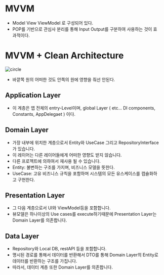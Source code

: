 # MVVM 

* Model View ViewModel 로 구성되어 있다.
* POP를 기반으로 관심사 분리를 통해 Input Output를 구분하여 사용하는 것이 효과적이다.


# MVVM + Clean Architecture
![circle](https://user-images.githubusercontent.com/35019052/170171918-c3a7eb29-e4e8-4201-8d1a-cf6dad2c0b40.png)


- 바깥쪽 원의 어떠한 것도 안쪽의 원에 영향을 줘선 안된다.

## Application Layer 
- 이 계층은 앱 전체의 entry-Level이며, global Layer ( etc... DI components, Constants, AppDelegaet ) 이다.

## Domain Layer
  - 가장 내부에 위치한 계층으로서 Entity와 UseCase 그리고 RepositoryInterface가 있습니다.
  - 이 레이어는 다른 레이어들에게 어떠한 영향도 받지 않습니다.
  - 다른 프로젝트에 의하여서 재사용 될 수 있습니다. 
  - Entity: 불변하는 구조를 가지며, 비즈니스 모델을 뜻한다.
  - UseCase: 고유 비즈니스 규칙을 포함하며 시스템의 모든 유스케이스를 캡슐화하고 구현한다. 

## Presentation Layer
  - 그 다음 계층으로서 UI와 ViewModel등을 포함합니다.
  - 뷰모델은 하나이상의 Use cases를 execute하기때문에 Presentation Layer는 Domain Layer를 의존합니다. 


## Data Layer
  - Repository와 Local DB, restAPI 등을 포함합니다.
  - 명시된 경로를 통해서 데이터를 반환해서 DTO를 통해 Domain Layer의 Entity로 데이터를 반환하는 구조를 가집니다. 
  - 따라서, 데이터 계층 또한 Domain Layer를 의존합니다.

